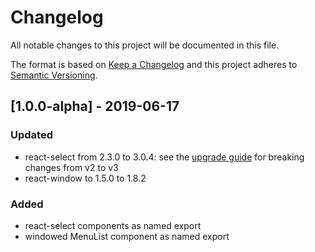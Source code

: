 # Changelog

All notable changes to this project will be documented in this file.

The format is based on [Keep a Changelog](http://keepachangelog.com/en/1.0.0/)
and this project adheres to [Semantic Versioning](http://semver.org/spec/v2.0.0.html).

## [1.0.0-alpha] - 2019-06-17

### Updated

- react-select from 2.3.0 to 3.0.4: see the [upgrade guide](https://github.com/JedWatson/react-select/issues/3585) for breaking changes from v2 to v3
- react-window to 1.5.0 to 1.8.2

### Added

- react-select components as named export
- windowed MenuList component as named export 